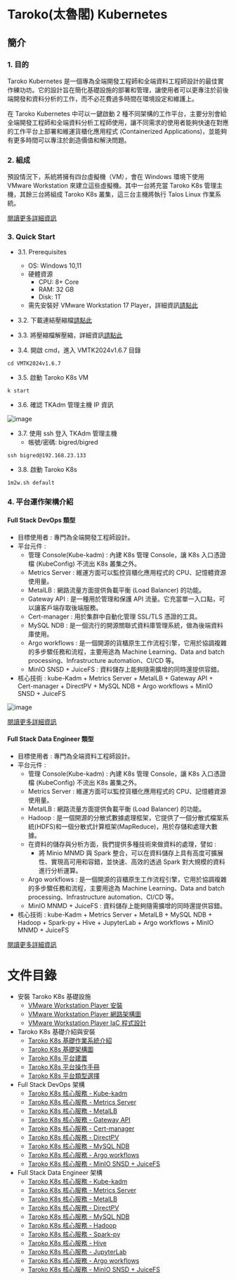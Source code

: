 # Taroko(太魯閣) Kubernetes

## 簡介

### 1. 目的

Taroko Kubernetes 是一個專為全端開發工程師和全端資料工程師設計的最佳實作練功坊。它的設計旨在簡化基礎設施的部署和管理，讓使用者可以更專注於前後端開發和資料分析的工作，而不必花費過多時間在環境設定和維護上。

在 Taroko Kubernetes 中可以一鍵啟動 2 種不同架構的工作平台，主要分別會給全端開發工程師和全端資料分析工程師使用，讓不同需求的使用者能夠快速在對應的工作平台上部署和維運貨櫃化應用程式 (Containerized Applications)，並能夠有更多時間可以專注於創造價值和解決問題。

### 2. 組成

預設情況下，系統將擁有四台虛擬機（VM），會在 Windows 環境下使用 VMware Workstation 來建立這些虛擬機。其中一台將充當 Taroko K8s 管理主機，其餘三台將組成 Taroko K8s 叢集，這三台主機將執行 Talos Linux 作業系統。

[閱讀更多詳細資訊](https://github.com/tarokok8s/Tarokok8s/blob/main/%E6%8A%80%E8%A1%93%E6%96%87%E4%BB%B6/Taroko/Taroko%20K8S%20%E5%9F%BA%E7%A4%8E%E6%9E%B6%E6%A7%8B%E5%9C%96.md)

### 3. Quick Start
 - 3.1. Prerequisites
   - OS: Windows 10,11
   - 硬體資源
     - CPU: 8+ Core
     - RAM: 32 GB
     - Disk: 1T
   - 需先安裝好 VMware Workstation 17 Player，詳細資訊[請點此]()

- 3.2. 下載連結壓縮檔[請點此](https://drive.google.com/file/d/1axT84N_10R-Ftw5QL9kaB9dXqOhCvM1z/view?usp=drive_link)

- 3.3. 將壓縮檔解壓縮，詳細資訊[請點此](https://github.com/tarokok8s/Tarokok8s/blob/main/%E6%8A%80%E8%A1%93%E6%96%87%E4%BB%B6/Taroko/Taroko%20K8S%20%E5%B9%B3%E5%8F%B0%E5%BB%BA%E7%BD%AE.md)

- 3.4. 開啟 cmd，進入 VMTK2024v1.6.7 目錄
```
cd VMTK2024v1.6.7
```

- 3.5. 啟動 Taroko K8s VM
```
k start
```
- 3.6. 確認 TKAdm 管理主機 IP 資訊

![image](https://github.com/tarokok8s/Tarokok8s/assets/62133915/45d4f666-d645-4aea-9bc8-d631c65d6af2)

- 3.7. 使用 ssh 登入 TKAdm 管理主機
  - 帳號/密碼: bigred/bigred
```
ssh bigred@192.168.23.133
```

- 3.8. 啟動 Taroko K8s
```
1m2w.sh default
```

### 4. 平台運作架構介紹

#### Full Stack DevOps 類型

- 目標使用者 : 專門為全端開發工程師設計。
- 平台元件 : 
    - 管理 Console(Kube-kadm) : 內建 K8s 管理 Console，讓 K8s 入口憑證檔 (KubeConfig) 不流出 K8s 叢集之外。
    - Metrics Server : 維運方面可以監控貨櫃化應用程式的 CPU、記憶體資源使用量。
    - MetalLB : 網路流量方面提供負載平衡 (Load Balancer) 的功能。
    - Gateway API : 是一種用於管理和保護 API 流量。它充當單一入口點，可以讓客戶端存取後端服務。
    - Cert-manager : 用於集群中自動化管理 SSL/TLS 憑證的工具。
    - MySQL NDB : 是一個流行的開源關聯式資料庫管理系統，做為後端資料庫使用。
    - Argo workflows : 是一個開源的貨櫃原生工作流程引擎，它用於協調複雜的多步驟任務和流程，主要用途為 Machine Learning、Data and batch processing、Infrastructure automation、CI/CD 等。
    - MinIO SNSD + JuiceFS : 資料儲存上能夠隨需擴增的同時還提供容錯。
- 核心技術 : kube-Kadm + Metrics Server + MetalLB + Gateway API + Cert-manager + DirectPV + MySQL NDB + Argo workflows + MinIO SNSD + JuiceFS

![image](https://github.com/tarokok8s/Tarokok8s/assets/90317293/a12e9eb3-29f9-4fbb-a66a-2941f5ba1e0a)

[閱讀更多詳細資訊]()

#### Full Stack Data Engineer 類型

- 目標使用者 : 專門為全端資料工程師設計。
- 平台元件 :
    - 管理 Console(Kube-kadm) : 內建 K8s 管理 Console，讓 K8s 入口憑證檔 (KubeConfig) 不流出 K8s 叢集之外。
    - Metrics Server : 維運方面可以監控貨櫃化應用程式的 CPU、記憶體資源使用量。
    - MetalLB : 網路流量方面提供負載平衡 (Load Balancer) 的功能。
    - Hadoop : 是一個開源的分散式數據處理框架，它提供了一個分散式檔案系統(HDFS)和一個分散式計算框架(MapReduce)，用於存儲和處理大數據。
    - 在資料的儲存與分析方面，我們提供多種技術來做資料的處理，譬如 : 
        - 將 Minio MNMD 與 Spark 整合，可以在資料儲存上具有高度可擴展性、實現高可用和容錯，並快速、高效的透過 Spark 對大規模的資料進行分析運算。
    - Argo workflows : 是一個開源的貨櫃原生工作流程引擎，它用於協調複雜的多步驟任務和流程，主要用途為 Machine Learning、Data and batch processing、Infrastructure automation、CI/CD 等。
    - MinIO MNMD + JuiceFS : 資料儲存上能夠隨需擴增的同時還提供容錯。
- 核心技術 : kube-Kadm + Metrics Server + MetalLB + MySQL NDB + Hadoop + Spark-py + Hive + JupyterLab + Argo workflows + MinIO MNMD + JuiceFS 

[閱讀更多詳細資訊]()

# 文件目錄

- 安裝 Taroko K8s 基礎設施
  - [VMware Workstation Player 安裝]()
  - [VMware Workstation Player 網路架構圖]()
  - [VMware Workstation Player IaC 程式設計]()
- Taroko K8s 基礎介紹與安裝
  - [Taroko K8s 基礎作業系統介紹](https://github.com/tarokok8s/Tarokok8s/tree/main/%E6%8A%80%E8%A1%93%E6%96%87%E4%BB%B6/Taroko)
  - [Taroko K8s 基礎架構圖](https://github.com/tarokok8s/Tarokok8s/blob/main/%E6%8A%80%E8%A1%93%E6%96%87%E4%BB%B6/Taroko/Taroko%20K8S%20%E5%9F%BA%E7%A4%8E%E6%9E%B6%E6%A7%8B%E5%9C%96.md)
  - [Taroko K8s 平台建置](https://github.com/tarokok8s/Tarokok8s/blob/main/%E6%8A%80%E8%A1%93%E6%96%87%E4%BB%B6/Taroko/Taroko%20K8S%20%E5%B9%B3%E5%8F%B0%E5%BB%BA%E7%BD%AE.md)
  - [Taroko K8s 平台操作手冊](https://github.com/tarokok8s/Tarokok8s/blob/main/%E6%8A%80%E8%A1%93%E6%96%87%E4%BB%B6/Taroko/Taroko%20K8s%20%E5%B9%B3%E5%8F%B0%E6%93%8D%E4%BD%9C%E6%89%8B%E5%86%8A.md)
  - [Taroko K8s 平台類型選擇](https://github.com/tarokok8s/Tarokok8s/blob/main/%E6%8A%80%E8%A1%93%E6%96%87%E4%BB%B6/Taroko/Taroko%20K8s%20%E5%B9%B3%E5%8F%B0%E9%A1%9E%E5%9E%8B%E9%81%B8%E6%93%87.md)
- Full Stack DevOps 架構
  - [Taroko K8s 核心服務 - Kube-kadm](https://github.com/tarokok8s/Tarokok8s/blob/main/%E6%8A%80%E8%A1%93%E6%96%87%E4%BB%B6/Kubernetes%20Workload/Kube-kadm.md)
  - [Taroko K8s 核心服務 - Metrics Server](https://github.com/tarokok8s/Tarokok8s/blob/main/%E6%8A%80%E8%A1%93%E6%96%87%E4%BB%B6/Kubernetes%20Workload/Metrics%20Server.md)
  - [Taroko K8s 核心服務 - MetalLB](https://github.com/tarokok8s/Tarokok8s/blob/main/%E6%8A%80%E8%A1%93%E6%96%87%E4%BB%B6/Kubernetes%20Workload/MetalLB.md)
  - [Taroko K8s 核心服務 - Gateway API](https://github.com/tarokok8s/Tarokok8s/blob/main/%E6%8A%80%E8%A1%93%E6%96%87%E4%BB%B6/Kubernetes%20Workload/Gateway%20API.md)
  - [Taroko K8s 核心服務 - Cert-manager](https://github.com/tarokok8s/Tarokok8s/blob/main/%E6%8A%80%E8%A1%93%E6%96%87%E4%BB%B6/Kubernetes%20Workload/Cert-manager.md)
  - [Taroko K8s 核心服務 - DirectPV]()
  - [Taroko K8s 核心服務 - MySQL NDB]()
  - [Taroko K8s 核心服務 - Argo workflows]()
  - [Taroko K8s 核心服務 - MinIO SNSD + JuiceFS]()
- Full Stack Data Engineer 架構
  - [Taroko K8s 核心服務 - Kube-kadm](https://github.com/tarokok8s/Tarokok8s/blob/main/%E6%8A%80%E8%A1%93%E6%96%87%E4%BB%B6/Kubernetes%20Workload/Kube-kadm.md)
  - [Taroko K8s 核心服務 - Metrics Server](https://github.com/tarokok8s/Tarokok8s/blob/main/%E6%8A%80%E8%A1%93%E6%96%87%E4%BB%B6/Kubernetes%20Workload/Metrics%20Server.md)
  - [Taroko K8s 核心服務 - MetalLB](https://github.com/tarokok8s/Tarokok8s/blob/main/%E6%8A%80%E8%A1%93%E6%96%87%E4%BB%B6/Kubernetes%20Workload/MetalLB.md)
  - [Taroko K8s 核心服務 - DirectPV]()
  - [Taroko K8s 核心服務 - MySQL NDB]()
  - [Taroko K8s 核心服務 - Hadoop]()
  - [Taroko K8s 核心服務 - Spark-py]()
  - [Taroko K8s 核心服務 - Hive]()
  - [Taroko K8s 核心服務 - JupyterLab]()
  - [Taroko K8s 核心服務 - Argo workflows]()
  - [Taroko K8s 核心服務 - MinIO SNSD + JuiceFS]()

